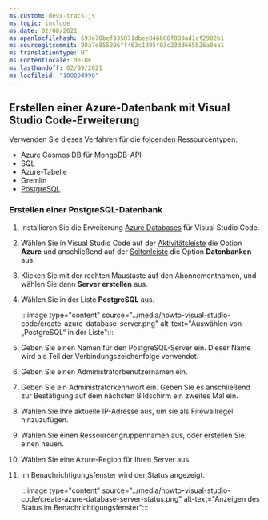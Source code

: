 ```yaml
---
ms.custom: devx-track-js
ms.topic: include
ms.date: 02/08/2021
ms.openlocfilehash: 693e78bef335871dbee846666f889ad1cf2982b1
ms.sourcegitcommit: 98a7e855206ff463c1d95f93c23dd665b26a0aa1
ms.translationtype: HT
ms.contentlocale: de-DE
ms.lasthandoff: 02/09/2021
ms.locfileid: "100004996"
---
```

## <a name="create-azure-database-with-visual-studio-code-extension"></a>Erstellen einer Azure-Datenbank mit Visual Studio Code-Erweiterung

Verwenden Sie dieses Verfahren für die folgenden Ressourcentypen:

* Azure Cosmos DB für MongoDB-API
* SQL
* Azure-Tabelle
* Gremlin
* [PostgreSQL](#create-a-postgresql-database) 

### <a name="create-a-postgresql-database"></a>Erstellen einer PostgreSQL-Datenbank

1. Installieren Sie die Erweiterung [Azure Databases](https://marketplace.visualstudio.com/items?itemName=ms-azuretools.vscode-cosmosdb) für Visual Studio Code.
1. Wählen Sie in Visual Studio Code auf der [Aktivitätsleiste](https://code.visualstudio.com/docs/getstarted/userinterface) die Option **Azure** und anschließend auf der [Seitenleiste](https://code.visualstudio.com/docs/getstarted/userinterface) die Option **Datenbanken** aus.
1. Klicken Sie mit der rechten Maustaste auf den Abonnementnamen, und wählen Sie dann **Server erstellen** aus.
1. Wählen Sie in der Liste **PostgreSQL** aus. 

    :::image type="content" source="../media/howto-visual-studio-code/create-azure-database-server.png" alt-text="Auswählen von „PostgreSQL“ in der Liste":::

1. Geben Sie einen Namen für den PostgreSQL-Server ein. Dieser Name wird als Teil der Verbindungszeichenfolge verwendet. 
1. Geben Sie einen Administratorbenutzernamen ein. 
1. Geben Sie ein Administratorkennwort ein. Geben Sie es anschließend zur Bestätigung auf dem nächsten Bildschirm ein zweites Mal ein. 
1. Wählen Sie Ihre aktuelle IP-Adresse aus, um sie als Firewallregel hinzuzufügen. 
1. Wählen Sie einen Ressourcengruppennamen aus, oder erstellen Sie einen neuen. 
1. Wählen Sie eine Azure-Region für Ihren Server aus. 
1. Im Benachrichtigungsfenster wird der Status angezeigt. 

    :::image type="content" source="../media/howto-visual-studio-code/create-azure-database-server-status.png" alt-text="Anzeigen des Status im Benachrichtigungsfenster":::
